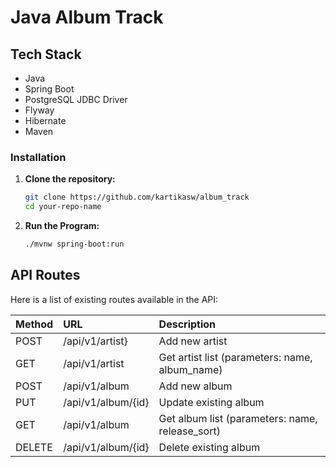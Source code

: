 # Java Album Track

## Tech Stack

- Java
- Spring Boot
- PostgreSQL JDBC Driver
- Flyway
- Hibernate
- Maven

### Installation

1. **Clone the repository:**

    ```sh
    git clone https://github.com/kartikasw/album_track
    cd your-repo-name
    ```
    
2. **Run the Program:**
   
   ```sh
   ./mvnw spring-boot:run
   ```
  
## API Routes

Here is a list of existing routes available in the API:

| Method   | URL                 | Description                                     |
| :------- |:------------------- | :---------------------------------------------- |
| POST     | /api/v1/artist}     | Add new artist                                  |
| GET      | /api/v1/artist      | Get artist list (parameters: name, album_name)  |
| POST     | /api/v1/album       | Add new album                                   |
| PUT      | /api/v1/album/{id}  | Update existing album                           |
| GET      | /api/v1/album       | Get album list (parameters: name, release_sort) |
| DELETE   | /api/v1/album/{id}  | Delete existing album                           |

